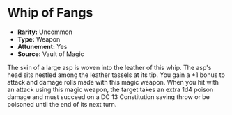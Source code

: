 # Whip of Fangs

- **Rarity:** Uncommon
- **Type:** Weapon
- **Attunement:** Yes
- **Source:** Vault of Magic

The skin of a large asp is woven into the leather of this whip. The asp's head sits nestled among the leather tassels at its tip. You gain a +1 bonus to attack and damage rolls made with this magic weapon. When you hit with an attack using this magic weapon, the target takes an extra 1d4 poison damage and must succeed on a DC 13 Constitution saving throw or be poisoned until the end of its next turn.
